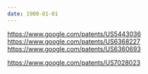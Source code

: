 ```yaml
---
date: 1900-01-01
---
```



https://www.google.com/patents/US5443036
https://www.google.com/patents/US6368227
https://www.google.com/patents/US6360693

https://www.google.com/patents/US7028023

